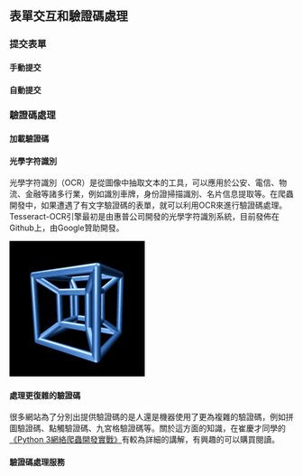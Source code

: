 ## 表單交互和驗證碼處理

### 提交表單

#### 手動提交



#### 自動提交



### 驗證碼處理

#### 加載驗證碼



#### 光學字符識別

光學字符識別（OCR）是從圖像中抽取文本的工具，可以應用於公安、電信、物流、金融等諸多行業，例如識別車牌，身份證掃描識別、名片信息提取等。在爬蟲開發中，如果遭遇了有文字驗證碼的表單，就可以利用OCR來進行驗證碼處理。Tesseract-OCR引擎最初是由惠普公司開發的光學字符識別系統，目前發佈在Github上，由Google贊助開發。

![](./res/tesseract.gif)



#### 處理更復雜的驗證碼

很多網站為了分別出提供驗證碼的是人還是機器使用了更為複雜的驗證碼，例如拼圖驗證碼、點觸驗證碼、九宮格驗證碼等。關於這方面的知識，在崔慶才同學的[《Python 3網絡爬蟲開發實戰》](http://www.ituring.com.cn/book/2003)有較為詳細的講解，有興趣的可以購買閱讀。

#### 驗證碼處理服務


